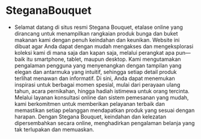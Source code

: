 # SteganaBouquet
- Selamat datang di situs resmi Stegana Bouquet, etalase online yang dirancang untuk menampilkan rangkaian produk bunga dan buket makanan kami dengan penuh keindahan dan keunikan. Website ini dibuat agar Anda dapat dengan mudah mengakses dan mengeksplorasi koleksi kami di mana saja dan kapan saja, melalui perangkat apa pun—baik itu smartphone, tablet, maupun desktop. Kami mengutamakan pengalaman pengguna yang menyenangkan dengan tampilan yang elegan dan antarmuka yang intuitif, sehingga setiap detail produk terlihat menawan dan informatif. Di sini, Anda dapat menemukan inspirasi untuk berbagai momen spesial, mulai dari perayaan ulang tahun, acara pernikahan, hingga hadiah istimewa untuk orang tercinta. Melalui layanan konsultasi online dan sistem pemesanan yang mudah, kami berkomitmen untuk memberikan pelayanan terbaik dan memastikan setiap pelanggan mendapatkan produk yang sesuai dengan harapan. Dengan Stegana Bouquet, keindahan dan kelezatan dipersembahkan secara online, menghadirkan pengalaman belanja yang tak terlupakan dan memuaskan.
